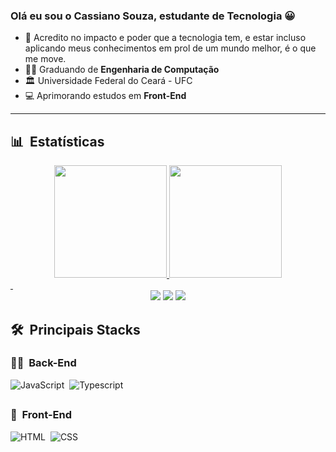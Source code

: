 ### Olá eu sou o Cassiano Souza, estudante de **Tecnologia** 😀



- 🎯 Acredito no impacto e poder que a tecnologia tem, e estar incluso aplicando meus conhecimentos em prol de 
um mundo melhor, é o que me move.
- 👩‍💻 Graduando de **Engenharia de Computação**
- 🏛️ Universidade Federal do Ceará - UFC
- 💻 Aprimorando estudos em **Front-End**

***

## 📊 &nbsp;Estatísticas
<div align="center">
  <a href="https://github.com/ciano123">
  <img height="180em" src="https://github-readme-stats.vercel.app/api?username=ciano123&show_icons=true&theme=dark&include_all_commits=true&count_private=true"/>
  <img height="180em" src="https://github-readme-stats.vercel.app/api/top-langs/?username=ciano123&layout=compact&langs_count=7&theme=dark"/>
</div>
  &nbsp;
<div align ="center"> 
   <a href="https://instagram.com/cassiano_skies" target= "_blank"><img src="https://img.shields.io/badge/-Instagram-%23E4405F?style=for-the-badge&logo=instagram&logoColor=white" target= "_blank"></a>
  <a href = "mailto:casinho.555@gmail.com"><img src="https://img.shields.io/badge/-Gmail-%23333?style=for-the-badge&logo=gmail&logoColor=white" target="_blank"></a>
  <a href="https://www.linkedin.com/in/cassiano-souza-a188611a4" target="_blank"><img src="https://img.shields.io/badge/-LinkedIn-%230077B5?style=for-the-badge&logo=linkedin&logoColor=white" target="_blank"></a> 
</div>

  ##
## 🛠 &nbsp;Principais Stacks

### 👩‍💻 &nbsp;Back-End
![JavaScript](https://img.shields.io/badge/-JavaScript-05122A?style=flat&logo=javascript)&nbsp;
![Typescript](https://img.shields.io/badge/-TypeScript-05122A?style=flat&logo=typescript)&nbsp;

  ##

### 🎨 &nbsp;Front-End
![HTML](https://img.shields.io/badge/-HTML-05122A?style=flat&logo=HTML5)&nbsp;
![CSS](https://img.shields.io/badge/-CSS-05122A?style=flat&logo=CSS3&logoColor=1572B6)&nbsp;



